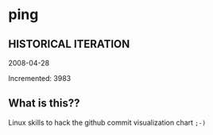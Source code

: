 # ping

## HISTORICAL ITERATION
2008-04-28

Incremented: 3983

## What is this?? 
Linux skills to hack the github commit visualization chart `;-)`
